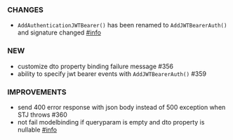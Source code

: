 ### CHANGES
- `AddAuthenticationJWTBearer()` has been renamed to `AddJWTBearerAuth()` and signature changed [#info](https://fast-endpoints.com/docs/security#jwt-bearer-authentication)

### NEW
- customize dto property binding failure message #356
- ability to specify jwt bearer events with `AddJWTBearerAuth()` #359

### IMPROVEMENTS
- send 400 error response with json body instead of 500 exception when STJ throws #360
- not fail modelbinding if queryparam is empty and dto property is nullable [#info](https://discord.com/channels/933662816458645504/1053657195771858944)